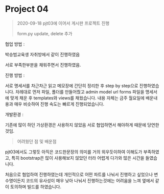 # Project 04

> 2020-09-18 pjt03에 이어서 게시판 프로젝트 진행
>
> form.py  update, delete 추가



협업 방법 : 

박승범교육생 자취방에서 같이 진행하였음

서로 부족한부분을 채워주면서 진행하였음.



진행 방법 : 

서로 명세서를 차근차근 읽고 메모장에 간단히 정리한 후 step by step으로 진행하였습니다. 차례대로 먼저 파일, 폴더를 만들어줬고 admin model url forms 파일을 명세서에 맞게 채운 후 templates와 views를 채웠습니다. 내용 자체는 금주 월요일에 배운내용과 매우 비슷하여 진행 속도는 빠르게 진행되었습니다.



개발환경 : 

기존에 많이 하던 가상환경은 사용하지 않았음 서로 협업하면서 해야하게 때문에 당연한것임.



> 어려웠던 점 및 배운점

pjt03에서도 그렇듯 아직은 코드한문장의 의미를 거의 외우듯이하여 이해도가 부족하였고, 특히 bootstrap은 많이 사용해보지 않았던 터라 어렵게 다가와 많은 시간을 들였습니다.

처음으로 협업하여 진행하였는데 개인적으로 어떤 파트를 나눠서 진행하고 싶었으나 변수명이든지 코드의 유사성이 매우 낮아 나눠서 진행하는것에는 어려움을 느껴 옆에서 같이 토의하며 빌드를 하였습니다.
